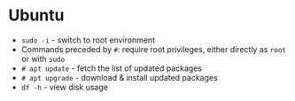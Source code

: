 # Ubuntu
- `sudo -i` - switch to root environment 
- Commands preceded by `#`: require root privileges, either directly as `root` or with `sudo`
- `# apt update` - fetch the list of updated packages
- `# apt upgrade` - download & install updated packages
- `df -h` - view disk usage
